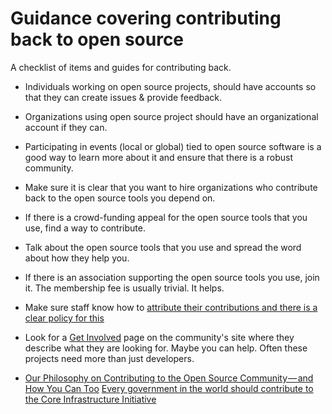 # Guidance covering contributing back to open source

A checklist of items and guides for contributing back.
- Individuals working on open source projects, should have accounts so that they can create issues & provide feedback.
- Organizations using open source project should have an organizational account if they can.
- Participating in events (local or global) tied to open source software is a good way to learn more about it and ensure that there is a robust community.
- Make sure it is clear that you want to hire organizations who contribute back to the open source tools you depend on.
- If there is a crowd-funding appeal for the open source tools that you use, find a way to contribute.
- Talk about the open source tools that you use and spread the word about how they help you.
- If there is an association supporting the open source tools you use, join it. The membership fee is usually trivial. It helps.
- Make sure staff know how to [attribute their contributions and there is a clear policy for this](https://disic.github.io/politique-de-contribution-open-source/en/ouverture/#contribution-policy-assistance)
- Look for a [Get Involved](https://www.drupal.org/project/content/issues/1414988) page on the community's site where they describe what they are looking for.  Maybe you can help. Often these projects need more than just developers. 

- [Our Philosophy on Contributing to the Open Source Community — and How You Can Too](https://medium.com/open-collective/our-philosophy-on-contributing-to-the-open-source-community-and-how-you-can-too-4b0d10637f41)
[Every government in the world should contribute to the Core Infrastructure Initiative](https://www.coreinfrastructure.org/)
